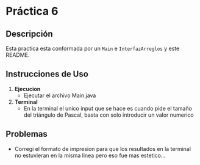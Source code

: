 # Práctica 6

## Descripción

Esta practica esta conformada por un `Main` e `InterfazArreglos` y este README.

## Instrucciones de Uso

1. **Ejecucion** 
    - Ejecutar el archivo Main.java 
2. **Terminal**
    - En la terminal el unico input que se hace es cuando pide el tamaño del triángulo de Pascal, basta con solo introducir un valor numerico

## Problemas 
- Corregi el formato de impresion para que los resultados en la terminal no estuvieran en la misma linea pero eso fue mas estetico...
